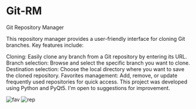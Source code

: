 # Git-RM
Git Repository Manager

This repository manager provides a user-friendly interface for cloning Git branches. Key features include:

Cloning: Easily clone any branch from a Git repository by entering its URL.
Branch selection: Browse and select the specific branch you want to clone.
Destination selection: Choose the local directory where you want to save the cloned repository.
Favorites management: Add, remove, or update frequently used repositories for quick access.
This project was developed using Python and PyQt5. I'm open to suggestions for improvement.


![fav](https://github.com/user-attachments/assets/3ae0ed71-f904-46c1-b38b-f0a26844e1a6)
![rep](https://github.com/user-attachments/assets/ac37f247-b52c-4c96-9116-947964c35155)
